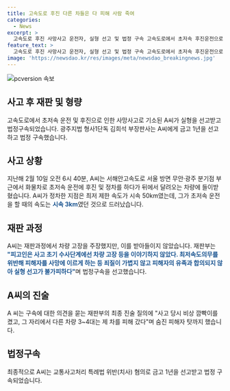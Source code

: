 ```yaml
---
title: 고속도로 후진 다른 차들은 다 피해 사람 죽여
categories:
  - News
excerpt: >
  고속도로 후진 사망사고 운전자, 실형 선고 및 법정 구속 고속도로에서 초저속 후진운전으로 사망사고를 낸 A씨(66)가 실형을 선고받고 법정구속됐다. 사고는 서해안고속도로에서 발생, A씨는 최저속도를 위반하며 후진하다가 다른 차량과 충돌하여 사망사고를 일으켰다. 고장 주장은 재판부에 받아들여지지 않았고, 피해자 유족과 합의되지 않아 실형이 불가피하다는 결정이 내려졌다. A씨는 법정 구속 시 비상 깜빡이를 키고 다른 차량은 제 차를 피해갔다고 진술했다.
feature_text: >
  고속도로 후진 사망사고 운전자, 실형 선고 및 법정 구속 고속도로에서 초저속 후진운전으로 사망사고를 낸 A씨(66)가 실형을 선고받고 법정구속됐다. 사고는 서해안고속도로에서 발생, A씨는 최저속도를 위반하며 후진하다가 다른 차량과 충돌하여 사망사고를 일으켰다. 고장 주장은 재판부에 받아들여지지 않았고, 피해자 유족과 합의되지 않아 실형이 불가피하다는 결정이 내려졌다. A씨는 법정 구속 시 비상 깜빡이를 키고 다른 차량은 제 차를 피해갔다고 진술했다.
image: 'https://newsdao.kr/res/images/meta/newsdao_breakingnews.jpg'
---
```


<p><img src="https://newsdao.kr/res/images/meta/newsdao_breakingnews.jpg" alt="pcversion 속보" /></p>

<h2 data-ke-size="size26">사고 후 재판 및 형량</h2>

<p data-ke-size="size16">고속도로에서 초저속 운전 및 후진으로 인한 사망사고로 기소된 A씨가 실형을 선고받고 법정구속되었습니다. 광주지법 형사1단독 김희석 부장판사는 A씨에게 금고 1년을 선고하고 법정 구속했습니다.</p>

<h2 data-ke-size="size26">사고 상황</h2>

<p data-ke-size="size16">지난해 2월 10일 오전 6시 40분, A씨는 서해안고속도로 서울 방면 무안·광주 분기점 부근에서 화물차로 초저속 운전에 후진 및 정차를 하다가 뒤에서 달려오는 차량에 들이받혔습니다. A씨가 정차한 지점은 최저 제한 속도가 시속 50km였는데, 그가 초저속 운전을 할 때의 속도는 <b><span style="color: #1a5490;">시속 3km</span></b>였던 것으로 드러났습니다.</p>

<h2 data-ke-size="size26">재판 과정</h2>

<p data-ke-size="size16">A씨는 재판과정에서 차량 고장을 주장했지만, 이를 받아들이지 않았습니다. 재판부는 <b><span style="color: #1a5490;">"피고인은 사고 초기 수사단계에선 차량 고장 등을 이야기하지 않았다. 최저속도의무를 위반해 피해자를 사망에 이르게 하는 등 죄질이 가볍지 않고 피해자의 유족과 합의되지 않아 실형 선고가 불가피하다"</span></b>며 법정구속을 선고했습니다.</p>

<h2 data-ke-size="size26">A씨의 진술</h2>

<p data-ke-size="size16">A 씨는 구속에 대한 의견을 묻는 재판부의 최종 진술 질의에 "사고 당시 비상 깜빡이를 켰고, 그 자리에서 다른 차량 3~4대는 제 차를 피해 갔다"며 숨진 피해자 탓까지 했습니다.</p>

<h2 data-ke-size="size26">법정구속</h2>

<p data-ke-size="size16">최종적으로 A씨는 교통사고처리 특례법 위반(치사) 혐의로 금고 1년을 선고받고 법정 구속되었습니다.</p>

